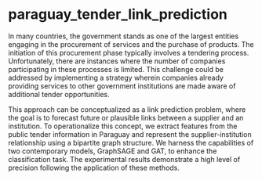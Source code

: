 # paraguay_tender_link_prediction

In many countries, the government stands as one of the largest entities engaging in the procurement of services and the purchase of products. The initiation of this procurement phase typically involves a tendering process. Unfortunately, there are instances where the number of companies participating in these processes is limited. This challenge could be addressed by implementing a strategy wherein companies already providing services to other government institutions are made aware of additional tender opportunities. 

This approach can be conceptualized as a link prediction problem, where the goal is to forecast future or plausible links between a supplier and an institution. To operationalize this concept, we extract features from the public tender information in Paraguay and represent the supplier-institution relationship using a bipartite graph structure. We harness the capabilities of two contemporary models, GraphSAGE and GAT, to enhance the classification task. The experimental results demonstrate a high level of precision following the application of these methods.
